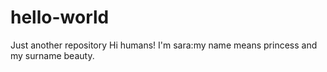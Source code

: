 # hello-world
Just another repository
Hi humans!
I'm sara:my name means princess and my surname beauty.
